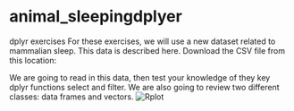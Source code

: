 # animal_sleepingdplyer

dplyr exercises
For these exercises, we will use a new dataset related to mammalian sleep. This data is described here. Download the CSV file from this location:

We are going to read in this data, then test your knowledge of they key dplyr functions select and filter. We are also going to review two different classes: data frames and vectors.
![Rplot](https://github.com/Jameel-Hu/animal_sleepingdplyer/assets/110083577/1901c7fa-f3a0-43be-9bec-e9bee5d05c69)
